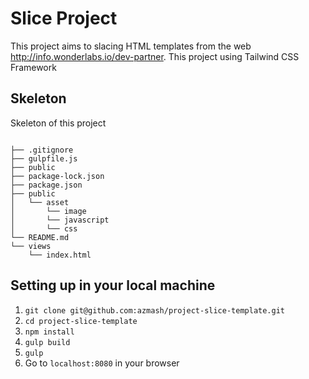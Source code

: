 # Slice Project

This project aims to slacing HTML templates from the web http://info.wonderlabs.io/dev-partner. 
This project using Tailwind CSS Framework

## Skeleton


Skeleton of this project
```

├── .gitignore
├── gulpfile.js
├── public
├── package-lock.json
├── package.json
├── public
│   └── asset
│       └── image
│       └── javascript
│       └── css
└── README.md
└── views
    └── index.html

```

## Setting up in your local machine

1. `git clone git@github.com:azmash/project-slice-template.git`
2. `cd project-slice-template`
3. `npm install`
4. `gulp build`
5. `gulp`
6. Go to `localhost:8080` in your browser
